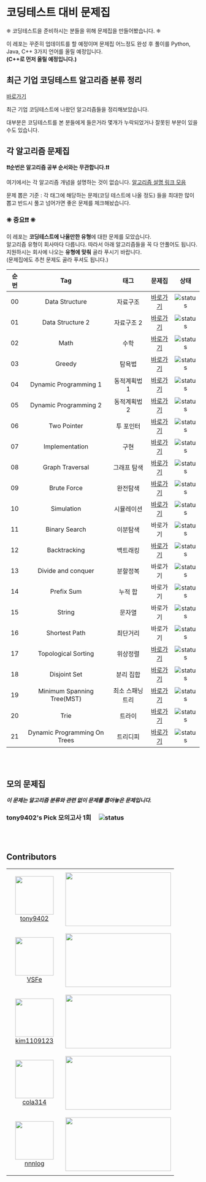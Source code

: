 # 코딩테스트 대비 문제집

❈  코딩테스트을 준비하시는 분들을 위해 문제집을 만들어봤습니다. ❈ 

이 레포는 꾸준히 업데이트를 할 예정이며 문제집 어느정도 완성 후 풀이를 Python, Java, C++ 3가지 언어를 올릴 예정입니다.  
**(C++로 먼저 올릴 예정입니다.)**

## 최근 기업 코딩테스트 알고리즘 분류 정리

[바로가기](./CodingTest.md)

최근 기업 코딩테스트에 나왔던 알고리즘들을 정리해보았습니다.

대부분은 코딩테스트를 본 분들에게 들은거라 몇개가 누락되었거나 잘못된 부분이 있을 수도 있습니다.

## 각 알고리즘 문제집

**❗️❗️순번은 알고리즘 공부 순서와는 무관합니다.❗️❗️**

여기에서는 각 알고리즘 개념을 설명하는 것이 없습니다. [알고리즘 설명 링크 모음](./link_for_study.md)

문제 뽑은 기준 : 각 태그에 해당하는 문제(코딩 테스트에 나올 정도) 들을 최대한 많이 뽑고 반드시 풀고 넘어가면 좋은 문제를 체크해놨습니다.

### **❈ 중요❗️❗️ ❈**

이 레포는 **코딩테스트에 나올만한 유형**에 대한 문제를 모았습니다.   
알고리즘 유형이 회사마다 다릅니다. 따라서 아래 알고리즘들을 꼭 다 안풀어도 됩니다.  
지원하시는 회사에 나오는 **유형에 맞춰** 골라 푸시기 바랍니다.  
(문제집에도 추천 문제도 골라 푸셔도 됩니다.)

| 순번 | Tag                          | 태그                | 문제집    | 상태             |
| :--: | :--------------------------: | :-----------------: | :------:  | :---------------:|
| 00   | Data Structure               | 자료구조            | [바로가기][Data Structure]  | ![status][Doing]  |
| 01   | Data Structure 2             | 자료구조 2          | [바로가기][Data Structure2] | ![status][Doing]  |
| 02   | Math                         | 수학                | [바로가기][Math]  | ![status][Doing]  |
| 03   | Greedy                       | 탐욕법              | [바로가기][Greedy]  | ![status][Doing]  |
| 04   | Dynamic Programming 1        | 동적계획법 1        | [바로가기][DP1]  | ![status][Doing]  |
| 05   | Dynamic Programming 2        | 동적계획법 2        | [바로가기][DP2]  | ![status][Doing]  |
| 06   | Two Pointer                  | 투 포인터           | [바로가기][Two Pointer]  | ![status][Doing]  |
| 07   | Implementation               | 구현                | [바로가기][Implementation]  | ![status][Doing]  | 
| 08   | Graph Traversal              | 그래프 탐색         | [바로가기][Graph Traversal]  | ![status][Doing]  |
| 09   | Brute Force                  | 완전탐색            | [바로가기][Brute Force]  | ![status][Doing]  |
| 10   | Simulation                   | 시뮬레이션          | [바로가기][Simulation]  | ![status][Doing]  |
| 11   | Binary Search                | 이분탐색            | 바로가기  | ![status][TODO]  |
| 12   | Backtracking                 | 백트래킹            | [바로가기][Backtracking]  | ![status][Doing]  |
| 13   | Divide and conquer           | 분할정복            | 바로가기  | ![status][TODO]  |
| 14   | Prefix Sum                   | 누적 합             | 바로가기  | ![status][TODO]  |
| 15   | String                       | 문자열              | 바로가기  | ![status][TODO]  |
| 16   | Shortest Path                | 최단거리            | 바로가기  | ![status][TODO]  |
| 17   | Topological Sorting          | 위상정렬            | [바로가기][Topological Sorting]  | ![status][Doing]  |
| 18   | Disjoint Set                 | 분리 집합           | [바로가기][Disjoint Set]  | ![status][Doing]  |
| 19   | Minimum Spanning Tree(MST)   | 최소 스패닝 트리    | [바로가기][MST]  | ![status][Doing]  |
| 20   | Trie                         | 트라이              | [바로가기][Trie]  | ![status][Doing]  |
| 21   | Dynamic Programming On Trees | 트리디피            | [바로가기][TreeDP]  | ![status][Doing]  |


<br><br>
## 모의 문제집

***이 문제는 알고리즘 분류와 관련 없이 문제를 뽑아놓은 문제입니다.***

### tony9402's Pick 모의고사 1회 &nbsp;&nbsp;&nbsp; ![status][TODO]


<br><br>

## Contributors

<table>
    <tr>
        <td align="center" width="130px" height="160px">
            <a href="https://github.com/tony9402"><img height="100px" width="100px" src="https://avatars.githubusercontent.com/u/30228292?s=460&u=1ff865fa5aee04bc2c09fc2e08042b1f4367c469&v=4" /></a>
            <br />
            <a href="https://github.com/tony9402">tony9402</a>
        </td>
        <td>
            <a href="https://solved.ac/tony9402"><img height="140px" width="275px" src="http://mazassumnida.wtf/api/v2/generate_badge?boj=tony9402" /></a>
        </td>
    </tr>
    <tr>
        <td align="center" width="130px" height="160px">
            <a href="https://github.com/VSFe"><img height="100px" width="100px" src="https://avatars.githubusercontent.com/u/4595546?s=460&v=4" /></a>
            <br />
            <a href="https://github.com/VSFe">VSFe</a>
        </td>
        <td>
            <a href="https://solved.ac/klm03025"><img height="140px" width="275px" src="http://mazassumnida.wtf/api/v2/generate_badge?boj=klm03025" /></a>
        </td>
    </tr>
    <tr>
        <td align="center" width="130px" height="160px">
            <a href="https://github.com/kim1109123"><img height="100px" width="100px" src="https://avatars.githubusercontent.com/u/66085474?s=460&v=4" /></a>
            <br />
            <a href="https://github.com/kim1109123">kim1109123</a>
        </td>
        <td>
            <a href="https://solved.ac/amsminn"><img height="140px" width="275px" src="http://mazassumnida.wtf/api/v2/generate_badge?boj=amsminn" /></a>
        </td>
    </tr>
    <tr>
        <td align="center" width="130px" height="160px">
            <a href="https://github.com/cola314"><img height="100px" width="100px" src="https://avatars.githubusercontent.com/u/66579357?s=460&v=4" /></a>
            <br />
            <a href="https://github.com/cola314">cola314</a>
        </td>
        <td>
            <a href="https://solved.ac/18sht1710"><img height="140px" width="275px" src="http://mazassumnida.wtf/api/v2/generate_badge?boj=18sht1710" /></a>
        </td>
    <tr>
    </tr>
        <td align="center" width="130px" height="160px">
            <a href="https://github.com/nnnlog"><img height="100px" width="100px" src="https://avatars.githubusercontent.com/u/20399222?s=460&u=4d359f1433c32c941d9dbb162fe0c2c1b256e05a&v=4" /></a>
            <br />
            <a href="https://github.com/nnnlog">nnnlog</a>
        </td>
        <td>
            <a href="https://solved.ac/chansol"><img height="140px" width="275px" src="http://mazassumnida.wtf/api/v2/generate_badge?boj=chansol" /></a>
        </td>
    </tr>
</table>
 
[Backtracking]: ./backtracking
[Data Structure]: ./data_structure
[Data Structure2]: ./data_structure2
[Math]: ./math
[Greedy]: ./greedy
[DP1]: ./dynamic_programming_1
[DP2]: ./dynamic_programming_2
[MST]: ./minimum_spanning_tree
[Two Pointer]: ./two_pointer
[Topological Sorting]: ./topological_sorting
[Implementation]: ./implementation
[Graph Traversal]: ./graph_traversal
[Simulation]: ./simulation
[DFS]: ./dfs
[BFS]: ./bfs
[Brute Force]: ./brute_force
[Disjoint Set]: ./disjoint_set
[Trie]: ./trie
[TreeDP]: ./dynamic_programming_on_trees
[TODO]: https://img.shields.io/badge/-TODO-DFFD26
[DOING]: https://img.shields.io/badge/-DOING-31AE0F
[DONE]: https://img.shields.io/badge/-DONE-0885CC
